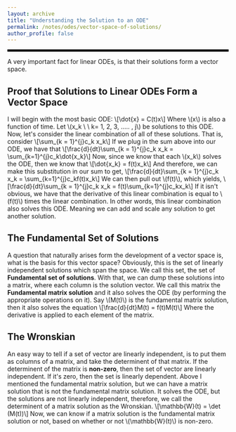 ```yaml
---
layout: archive
title: "Understanding the Solution to an ODE"
permalink: /notes/odes/vector-space-of-solutions/
author_profile: false
--- 
```

<hr style="border: 2px solid black;">
A very important fact for linear ODEs, is that their solutions form a vector space. 

## Proof that Solutions to Linear ODEs Form a Vector Space
I will begin with the most basic ODE:
\\[\dot{x} = C(t)x\\]
Where \\(x\\) is also a function of time. Let \\(x_k \ \ k= 1, 2, 3, ..... , j\\) be solutions to this ODE. Now, let's consider the linear combination of all of these solutions. That is, consider
\\[\sum_{k = 1}^{j}c_k x_k\\]
If we plug in the sum above into our ODE, we have that
\\[\frac{d}{dt}\sum_{k = 1}^{j}c_k x_k = \sum_{k=1}^{j}c_k\dot{x_k}\\]
Now, since we know that each \\(x_k\\) solves the ODE, then we know that 
\\[\dot{x_k} = f(t)x_k\\]
And therefore, we can make this substitution in our sum to get,
\\[\frac{d}{dt}\sum_{k = 1}^{j}c_k x_k = \sum_{k=1}^{j}c_kf(t)x_k\\]
We can then pull out \\(f(t)\\), which yields,
\\[\frac{d}{dt}\sum_{k = 1}^{j}c_k x_k = f(t)\sum_{k=1}^{j}c_kx_k\\]
If it isn't obvious, we have that the derivative of this linear combination is equal to \\(f(t)\\) times the linear combination. In other words, this linear combination also solves this ODE. Meaning we can add and scale any solution to get another solution.


## The Fundamental Set of Solutions
A question that naturally arises form the development of a vector space is, what is the basis for this vector space? Obviously, this is the set of linearly independent solutions which span the space. We call this set, the set of **Fundamental set of solutions**. With that, we can dump these solutions into a matrix, where each column is the solution vector. We call this matrix the **Fundamental matrix solution** and it also solves the ODE (by performing the appropriate operations on it). Say \\(M(t)\\) is the fundamental matrix solution, then it also solves the equation
\\[\frac{d}{dt}M(t) = f(t)M(t)\\]
Where the derivative is applied to each element of the matrix.

## The Wronskian
An easy way to tell if a set of vector are linearly independent, is to put them as columns of a matrix, and take the determinent of that matrix. If the determinent of the matrix is **non-zero**, then the set of vector are linearly independent. If it's zero, then the set is linearly dependent. Above I mentioned the fundamental matrix solution, but we can have a matrix solution that is not the fundamental matrix solution. It solves the ODE, but the solutions are not linearly independent, therefore, we call the determinent of a matrix solution as the Wronskian. 
\\[\mathbb{W}(t) = \det (M(t))\\]
Now, we can know if a matrix solution is the fundamental matrix solution or not, based on whether or not \\(\mathbb{W}(t)\\) is non-zero.





